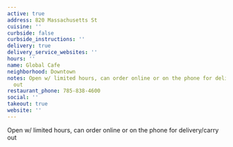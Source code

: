 ```yaml
---
active: true
address: 820 Massachusetts St
cuisine: ''
curbside: false
curbside_instructions: ''
delivery: true
delivery_service_websites: ''
hours: ''
name: Global Cafe
neighborhood: Downtown
notes: Open w/ limited hours, can order online or on the phone for delivery/carry
  out
restaurant_phone: 785-838-4600
social: ''
takeout: true
website: ''
---
```


Open w/ limited hours, can order online or on the phone for delivery/carry out